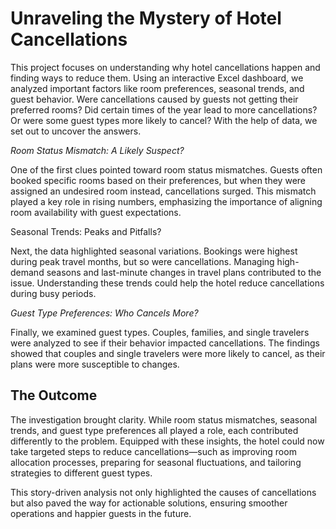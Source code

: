 # Unraveling the Mystery of Hotel Cancellations

This project focuses on understanding why hotel cancellations happen and finding ways to reduce them. Using an interactive Excel dashboard, we analyzed important factors like room preferences, seasonal trends, and guest behavior. Were cancellations caused by guests not getting their preferred rooms? Did certain times of the year lead to more cancellations? Or were some guest types more likely to cancel? With the help of data, we set out to uncover the answers.

*Room Status Mismatch: A Likely Suspect?*  

One of the first clues pointed toward room status mismatches. Guests often booked specific rooms based on their preferences, but when they were assigned an undesired room instead, cancellations surged. This mismatch played a key role in rising numbers, emphasizing the importance of aligning room availability with guest expectations.

Seasonal Trends: Peaks and Pitfalls?

Next, the data highlighted seasonal variations. Bookings were highest during peak travel months, but so were cancellations. Managing high-demand seasons and last-minute changes in travel plans contributed to the issue. Understanding these trends could help the hotel reduce cancellations during busy periods.

*Guest Type Preferences: Who Cancels More?*

Finally, we examined guest types. Couples, families, and single travelers were analyzed to see if their behavior impacted cancellations. The findings showed that couples and single travelers were more likely to cancel, as their plans were more susceptible to changes.

<b>The Outcome</b>         
-----
The investigation brought clarity. While room status mismatches, seasonal trends, and guest type preferences all played a role, each contributed differently to the problem. Equipped with these insights, the hotel could now take targeted steps to reduce cancellations—such as improving room allocation processes, preparing for seasonal fluctuations, and tailoring strategies to different guest types.

This story-driven analysis not only highlighted the causes of cancellations but also paved the way for actionable solutions, ensuring smoother operations and happier guests in the future.








